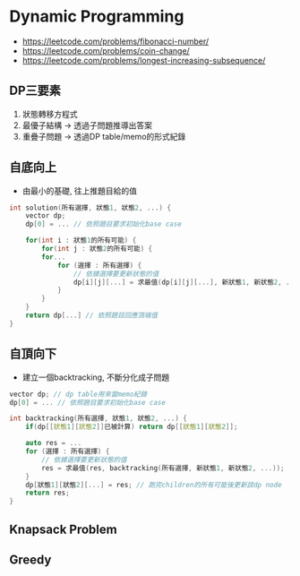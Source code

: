 # Dynamic Programming
- https://leetcode.com/problems/fibonacci-number/
- https://leetcode.com/problems/coin-change/
- https://leetcode.com/problems/longest-increasing-subsequence/


## DP三要素
1. 狀態轉移方程式
2. 最優子結構 -> 透過子問題推導出答案
3. 重疊子問題 -> 透過DP table/memo的形式紀錄


## 自底向上
- 由最小的基礎, 往上推題目給的值

```cpp
int solution(所有選擇, 狀態1, 狀態2, ...) {
    vector dp;
    dp[0] = ... // 依照題目要求初始化base case

    for(int i : 狀態1的所有可能) {
        for(int j : 狀態2的所有可能) {
        for... 
            for (選擇 : 所有選擇) {
                // 依據選擇要更新狀態的值
                dp[i][j][...] = 求最值(dp[i][j][...], 新狀態1, 新狀態2, ...);
            }
        }
    }
    return dp[...] // 依照題目回應頂端值
}
```

## 自頂向下
- 建立一個backtracking, 不斷分化成子問題

```cpp
vector dp; // dp table用來當memo紀錄
dp[0] = ... // 依照題目要求初始化base case

int backtracking(所有選擇, 狀態1, 狀態2, ...) {
    if(dp[[狀態1][狀態2]]已被計算) return dp[[狀態1][狀態2]];

    auto res = ...
    for (選擇 : 所有選擇) {
        // 依據選擇要更新狀態的值
        res = 求最值(res, backtracking(所有選擇, 新狀態1, 新狀態2, ...));
    }
    dp[狀態1][狀態2][...] = res; // 跑完children的所有可能後更新該dp node
    return res;
}
```

## Knapsack Problem
## Greedy